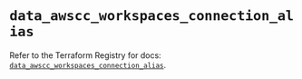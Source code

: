 # `data_awscc_workspaces_connection_alias`

Refer to the Terraform Registry for docs: [`data_awscc_workspaces_connection_alias`](https://registry.terraform.io/providers/hashicorp/awscc/0.70.0/docs/data-sources/workspaces_connection_alias).
